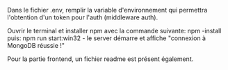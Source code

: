  Dans le fichier .env, remplir la variable d'environnement qui permettra l'obtention d'un token pour l'auth (middleware auth).

Ouvrir le terminal et installer npm avec la commande suivante: npm -install puis: npm run start:win32 - le server démarre et affiche "connexion à MongoDB réussie !"

Pour la partie frontend, un fichier readme est présent également.